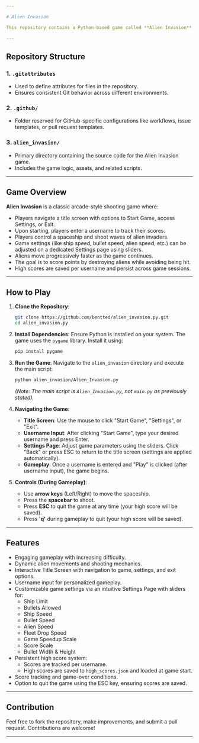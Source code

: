 ```yaml
---

# Alien Invasion

This repository contains a Python-based game called **Alien Invasion**, where players defend their spaceship against waves of alien invaders. The game features a title screen, customizable settings, username input, and a persistent high score system.

---
```


## Repository Structure

### 1. **`.gitattributes`**
- Used to define attributes for files in the repository.
- Ensures consistent Git behavior across different environments.

### 2. **`.github/`**
- Folder reserved for GitHub-specific configurations like workflows, issue templates, or pull request templates.

### 3. **`alien_invasion/`**
- Primary directory containing the source code for the Alien Invasion game.
- Includes the game logic, assets, and related scripts.

---

## Game Overview

**Alien Invasion** is a classic arcade-style shooting game where:
- Players navigate a title screen with options to Start Game, access Settings, or Exit.
- Upon starting, players enter a username to track their scores.
- Players control a spaceship and shoot waves of alien invaders.
- Game settings (like ship speed, bullet speed, alien speed, etc.) can be adjusted on a dedicated Settings page using sliders.
- Aliens move progressively faster as the game continues.
- The goal is to score points by destroying aliens while avoiding being hit.
- High scores are saved per username and persist across game sessions.

---

## How to Play

1.  **Clone the Repository**:
    ```bash
    git clone https://github.com/bentted/alien_invasion.py.git
    cd alien_invasion.py
    ```

2.  **Install Dependencies**:
    Ensure Python is installed on your system. The game uses the `pygame` library. Install it using:
    ```bash
    pip install pygame
    ```

3.  **Run the Game**:
    Navigate to the `alien_invasion` directory and execute the main script:
    ```bash
    python alien_invasion/Alien_Invasion.py 
    ```
    *(Note: The main script is `Alien_Invasion.py`, not `main.py` as previously stated).*

4.  **Navigating the Game**:
    -   **Title Screen**: Use the mouse to click "Start Game", "Settings", or "Exit".
    -   **Username Input**: After clicking "Start Game", type your desired username and press Enter.
    -   **Settings Page**: Adjust game parameters using the sliders. Click "Back" or press ESC to return to the title screen (settings are applied automatically).
    -   **Gameplay**: Once a username is entered and "Play" is clicked (after username input), the game begins.

5.  **Controls (During Gameplay)**:
    -   Use **arrow keys** (Left/Right) to move the spaceship.
    -   Press the **spacebar** to shoot.
    -   Press **ESC** to quit the game at any time (your high score will be saved).
    -   Press **'q'** during gameplay to quit (your high score will be saved).


---

## Features
- Engaging gameplay with increasing difficulty.
- Dynamic alien movements and shooting mechanics.
- Interactive Title Screen with navigation to game, settings, and exit options.
- Username input for personalized gameplay.
- Customizable game settings via an intuitive Settings Page with sliders for:
    - Ship Limit
    - Bullets Allowed
    - Ship Speed
    - Bullet Speed
    - Alien Speed
    - Fleet Drop Speed
    - Game Speedup Scale
    - Score Scale
    - Bullet Width & Height
- Persistent high score system:
    - Scores are tracked per username.
    - High scores are saved to `high_scores.json` and loaded at game start.
- Score tracking and game-over conditions.
- Option to quit the game using the ESC key, ensuring scores are saved.

---

## Contribution
Feel free to fork the repository, make improvements, and submit a pull request. Contributions are welcome!

---



